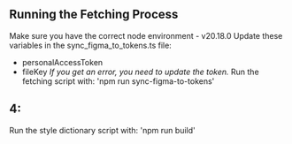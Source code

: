 ## Running the Fetching Process

Make sure you have the correct node environment - v20.18.0
Update these variables in the sync_figma_to_tokens.ts file:
- personalAccessToken
- fileKey
*If you get an error, you need to update the token.*
Run the fetching script with: 'npm run sync-figma-to-tokens'
## 4:
Run the style dictionary script with: 'npm run build'